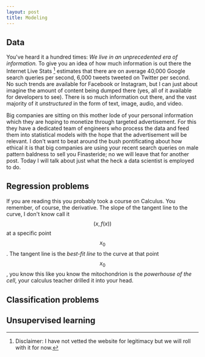 ```yaml
---
layout: post
title: Modeling
---
```


## Data
You've heard it a hundred times: *We live in an unprecedented era of information.* To give you an idea of how much information is out there the Internet Live Stats [^1] estimates that there are on average 40,000 Google search queries per second, 6,000 tweets tweeted on Twitter per second. No such trends are available for Facebook or Instagram, but I can just about imagine the amount of content being dumped there (yes, all of it available for developers to see). There is so much information out there, and the vast majority of it *unstructured* in the form of text, image, audio, and video.

Big companies are sitting on this mother lode of your personal information which they are hoping to monetize through targeted advertisement. For this they have a dedicated team of engineers who process the data and feed them into statistical models with the hope that the advertisement will be relevant. I don't want to beat around the bush pontificating about how ethical it is that big companies are using your recent search queries on male pattern baldness to sell you Finasteride; no we will leave that for another post. Today I will talk about just what the heck a data scientist is employed to do.

## Regression problems
If you are reading this you probably took a course on Calculus. You remember, of course, the derivative. The slope of the tangent line to the curve, I don't know call it $$(x,f(x))$$ at a specific point $$x_{0}$$. The tangent line is the *best-fit line* to the curve at that point $$x_{0}$$, you know this like you know the mitochondrion is the *powerhouse of the cell*, your calculus teacher drilled it into your head.

## Classification problems

## Unsupervised learning

[^1]: Disclaimer: I have not vetted the website for legitimacy but we will roll with it for now.
